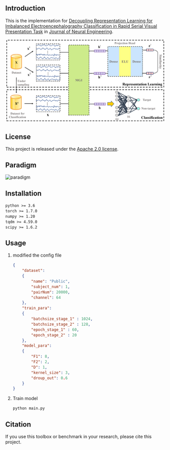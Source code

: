 ## Introduction

This is the implementation for [Decoupling Representation Learning for Imbalanced Electroencephalography Classification in Rapid Serial Visual Presentation Task]() in [Journal of Neural Engineering](https://iopscience.iop.org/journal/1741-2552).

![DRL.png](Media/DRL.png "DRL architecture")

## License

This project is released under the [Apache 2.0 license](https://github.com/daodaofr/AlignPS/blob/master/LICENSE).

## Paradigm

![paradigm](Media/paradigm.gif "paradigm")

## Installation

```txt
python >= 3.6
torch >= 1.7.0
numpy >= 1.20
tqdm >= 4.59.0
scipy >= 1.6.2
```

## Usage

1. modified the config file

   ```json
   {
       "dataset":  
       {
           "name": "Public",  
           "subject_num": 1,
           "pairNum": 20000,
           "channel": 64
       },
       "train_para":
       {
           "batchsize_stage_1" : 1024,
           "batchsize_stage_2" : 128,
           "epoch_stage_1" : 60,
           "epoch_stage_2" : 20
       },
       "model_para":
       {
           "F1": 8, 
           "F2": 2,
           "D": 1,
           "kernel_size": 3,
           "droup_out": 0.6
       }
   }

   ```
2. Train model

   ```cmd
   python main.py
   ```

## Citation

If you use this toolbox or benchmark in your research, please cite this project.
